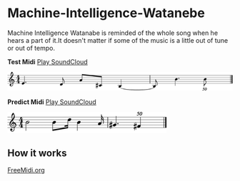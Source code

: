 # Machine-Intelligence-Watanebe

Machine Intelligence Watanabe is reminded of the whole song when he hears a part of it.It doesn't matter if some of the music is a little out of tune or out of tempo.

**Test Midi** [Play SoundCloud](https://soundcloud.com/toshio-ohta/testmidi)

![testMidi.png](https://github.com/PonDad/Machine-Intelligence-Watanebe/blob/master/data/testMidi.png)

**Predict Midi** [Play SoundCloud](https://soundcloud.com/toshio-ohta/predictmidi)

![predictMidi.png](https://github.com/PonDad/Machine-Intelligence-Watanebe/blob/master/data/predictMidi.png)

## How it works



[FreeMidi.org](https://freemidi.org/download3-1118-norwegian-wood-beatles)